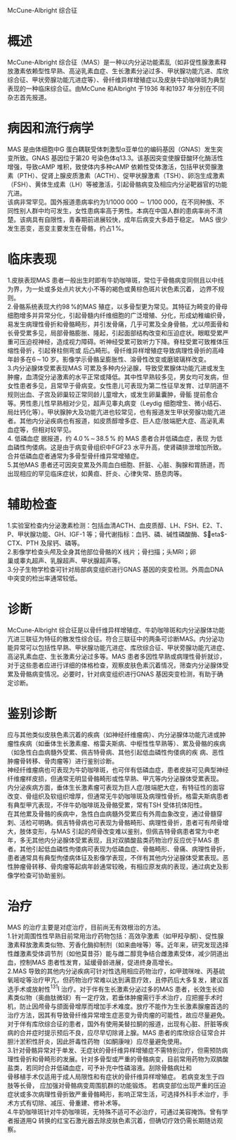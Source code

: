 McCune-Albright 综合征  
# 概述  
McCune-Albright 综合征（MAS）是一种以内分泌功能紊乱（如非促性腺激素释放激素依赖型性早熟、高泌乳素血症、生长激素分泌过多、甲状腺功能亢进、库欣综合征、甲状旁腺功能亢进症等）、骨纤维异样增殖症以及皮肤牛奶咖啡斑为典型表现的一种临床综合征。由McCune 和Albright 于1936 年和1937 年分别在不同杂志首先报道。  
# 病因和流行病学  
MAS 是由体细胞中G 蛋白耦联受体刺激型α亚单位的编码基因（GNAS）发生突变所致。GNAS 基因位于第20 号染色体q13.3。该基因突变使腺苷酸环化酶活性增强，导致cAMP 堆积，致使体内多种cAMP 依赖性受体激活，包括甲状旁腺激素（PTH）、促肾上腺皮质激素（ACTH）、促甲状腺激素（TSH）、卵泡生成激素（FSH）、黄体生成素（LH）等被激活，引起骨骼病变及相应内分泌靶器官的功能亢进。  
该病非常罕见。国外报道患病率约为$1/1000\;000{\sim}1/100\;000$，在不同种族、不同性别人群中均可发生，女性患病率高于男性。本病在中国人群的患病率尚不清楚。该病具有自限性，青春期前进展较快，成年后病变大多趋于稳定。 MAS 很少发生恶变，恶变主要发生在骨骼，约占$1\,\%$。  
# 临床表现  
1.皮肤表现MAS 患者一般出生时即有牛奶咖啡斑，常位于骨骼病变同侧且以中线为界，为一处或多处点片状大小不等的褐色或黄棕色斑片状色素沉着， 边界不规则。  
2.骨骼系统表现大约$98\,\%$的MAS 殖症，以多骨型更为常见。其特征为畸变的骨母细胞增多并异常分化，引起骨髓内纤维细胞的广泛增殖、分化，形成幼稚编织骨，易发生病理性骨折和骨骼畸形，并引发骨痛，几乎可累及全身骨骼，尤以颅面骨和长骨受累多见，局部骨骼膨胀、隆起，引起面部结构改变和压迫症状。眼眶受累严重可压迫视神经，造成视力障碍。听神经受累可致听力下降。脊柱受累可致椎体压缩性骨折，引起脊柱侧弯或 后凸畸形。骨纤维异样增殖症导致病理性骨折的高峰年龄多在$6\!\sim\!10$ 岁。影像学示骨骼呈膨胀性、溶骨性改变或磨玻璃样改变。  
3.内分泌腺体受累表现MAS 可累及多种内分泌腺，导致受累腺体功能亢进或发生肿瘤，血清促分泌激素的水平正常或降低。其中性早熟较多见，男女均可发病，但女性患者多见，且常早于骨病变。女性患儿可表现为第二性征早发育、过早阴道不规则出血、子宫及卵巢较正常同龄儿童增大，或发生卵巢囊肿，骨骺 提前愈合等。男性患儿性早熟相对少见，超声见睾丸病变（Leydig 细胞增生、微小结石、局灶钙化等）。甲状腺肿大及功能亢进也较常见，也有报道发生甲状旁腺功能亢进者。其他内分泌疾病也有报道，如皮质醇增多症、巨人症/肢端肥大症、高泌乳素血症等，但相对较罕见。  
4. 低磷血症 据报道，约 $4.0\,\%\!\sim\!38.5\,\%$ 的 MAS  患者合并低磷血症，表现 为低血磷性佝偻病。这是由于病变骨组织中FGF23 水平升高，使肾磷排泄增加所致。合并低磷血症者通常为多骨型骨纤维异常增殖症。  
5.其他MAS 患者还可因突变累及外周血白细胞、肝脏、心脏、胸腺和胃肠道，而出现相应的罕见临床症状，如黄疸、肝炎、心律失常、肠息肉等。  
# 辅助检查  
1.实验室检查内分泌激素检测：包括血清ACTH、血皮质醇、LH、FSH、E2、T、P、甲状腺功能、GH、IGF-1 等；骨代谢指标：血钙、磷、碱性磷酸酶、$eta$-CTX、PTH 及尿钙、磷等。  
2.影像学检查头颅及全身其他部位骨骼的X 线片；骨扫描；头MRI；卵  
巢或睾丸超声、乳腺超声、甲状腺超声等。  
3.分子生物学检查可针对局部病变组织进行GNAS 基因的突变检测。外周血DNA 中突变的检出率通常较低。  
# 诊断  
McCune-Albright 综合征是以骨纤维异样增殖症、牛奶咖啡斑和内分泌腺体功能亢进三联征为特征的散发性综合征。符合三联征中的两条可诊断MAS。内分泌功能异常可以包括性早熟、甲状腺功能亢进症、库欣综合征、甲状旁腺功能亢进症、高泌乳素血症、生长激素分泌过多等。MAS 患者多因性早熟或病理性骨折就诊，对于这些患者应进行详细的体格检查，观察皮肤色素沉着情况，筛查内分泌腺体受累及骨骼病变情况。必要时，针对病变组织进行GNAS 基因突变检测，有助于确定诊断。  
# 鉴别诊断  
应与其他类似皮肤色素沉着的疾病（如神经纤维瘤病）、内分泌腺体功能亢进或肿瘤性疾病（如垂体生长激素瘤、格雷夫斯病、中枢性性早熟等）、累及骨骼的疾病（如急性白血病髓外受累、佩吉特骨病、其他引起低血磷性佝偻病的疾 病、恶性肿瘤骨转移、骨肉瘤等）进行鉴别诊断。  
神经纤维瘤病也可表现为牛奶咖啡斑，也可伴有低磷血症，患者皮肤可见典型神经纤维瘤样皮损，但通常无明显骨骼畸形或性早熟、甲亢等内分泌腺体受累表现。  
内分泌疾病方面，垂体生长激素瘤可表现为巨人症/肢端肥大症，有特征性的面容改变、骨组织及软组织增厚，但通常无牛奶咖啡斑及病理性骨折。格雷夫斯病患者有典型甲亢表现，不伴牛奶咖啡斑及骨骼受累，常有TSH 受体抗体阳性。  
在其他累及骨骼的疾病中，急性白血病髓外受累应有外周血象改变，通过骨髓穿刺、活检可明确。佩吉特骨病也可表现为骨骼畸形、病理性骨折，患者可有颅骨增大，肢体变形，与MAS 引起的颅骨改变难以鉴别，但佩吉特骨病患者常为中老年，多无其他内分泌腺体受累表现，且对双膦酸盐类药物治疗反应优于MAS 患者。其他引起低血磷性佝偻病可表现为低磷血症、骨骼畸形、骨痛、病理性骨折，患者通常具有典型佝偻病体征及影像学表现，不伴有其他内分泌腺体受累表现。恶性肿瘤骨转移、骨肉瘤等起病年龄通常较晚，有相应原发病的表现，通过病史及影像学检查可协助鉴别。  
# 治疗  
MAS 的治疗主要是对症治疗，目前尚无有效根治的方法。  
1.针对周围性性早熟目前常用治疗药物包括：高效孕激素（如甲羟孕酮）、促性腺激素释放激素类似物、芳香化酶抑制剂（如来曲唑等）等。近年来，研究发现选择性雌激素受体调节剂（如他莫昔芬）能与雌二醇竞争结合雌激素受体，减少阴道出血，控制MAS 患者性发育，延缓骨龄进展，促进终身高增长。  
2.MAS 导致的其他内分泌疾病可针对性选用相应药物治疗，如甲巯咪唑、丙基硫氧嘧啶等治疗甲亢，但药物治疗常难以达到满意疗效，且停药后大多复发，建议首选手术或放射性$^{131}\mathrm{I}$ 治疗。对于伴有生长激素分泌过多的MAS 患者，长效生长抑素类似物（奥曲肽微球）有一定疗效，若垂体肿瘤需行手术治疗，应把握手术时机，防止因颅骨与颌面骨增厚而增加手术难度。放疗不能作为生长激素腺瘤首选的治疗方法，因其有导致骨纤维异常增生症恶变为骨肉瘤的可能性，故应尽量避免。对于伴有库欣综合征的患者，国外有使用美替拉酮的报道，出现有心脏、肝脏等疾病的合并症时提示预后不良，应尽早切除肾上腺。MAS 患者的库欣综合征常合并胆汁淤积性肝炎，因此肝毒性药物（如酮康唑）应尽量避免使用。  
3.针对骨骼异常对于单发、无症状的骨纤维异样增殖症不需特别治疗，但需预防病理性骨折和骨畸形的发展。针对多骨型或严重的骨骼病变，目前常用药物为双膦酸盐类，若同时合并低磷血症，可予补充中性磷溶液。刮除骨骼病灶和  
骨移植手术仅适用于成人局限性和有症状的骨纤维异样增殖症。 若病变发生于四 肢等长骨， 应加强对骨骼病变周围肌群的功能锻炼。 若病变部位出现严重的压迫 症状或多次病理性骨折致严重骨骼畸形，影响正常生活，可选择外科手术治疗，手术方式有切除、减压、骨重建、修补术等。  
4.牛奶咖啡斑针对牛奶咖啡斑，无特殊不适可不必治疗，可通过美容掩饰。曾有学者报道用Q 转换的红宝石激光器去除皮肤色素沉着，但确切疗效仍需长期随访观察。  
